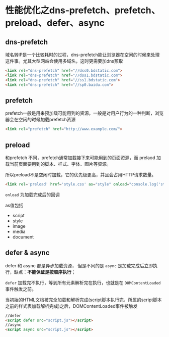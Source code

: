# 性能优化之dns-prefetch、prefetch、preload、defer、async

## dns-prefetch

域名转IP是一个比较耗时的过程，dns-prefetch能让浏览器在空闲的时候来处理这件事。尤其大型网站会使用多域名，这时更需要加dns预取

```html
<link rel="dns-prefetch" href="//dss0.bdstatic.com">
<link rel="dns-prefetch" href="//dss1.bdstatic.com">
<link rel="dns-prefetch" href="//ss1.bdstatic.com">
<link rel="dns-prefetch" href="//sp0.baidu.com">
```

## prefetch

prefetch一般是用来预加载可能用到的资源。一般是对用户行为的一种判断，浏览器会在空闲的时候加载prefetch资源

```html
<link rel="prefetch" href="http://www.example.com/">
```

## preload

和prefetch 不同，prefetch通常加载接下来可能用到的页面资源，而 prelaod 加载当前页面要用到的脚本、样式、字体、图片等资源。

所以preload不是空闲时加载，它的优先级更高，并且会占用HTTP请求数量。

```html
<link rel='preload' href='style.css' as="style" onload="console.log('style loaded')"
```

`onload` 为加载完成后的回调

as值包括

- script
- style
- image
- media
- document


## defer & async

defer 和 async 都是异步加载资源， 但是不同的是 `async` 是加载完成后立即执行，缺点：**不能保证是按顺序执行**；

`defer` 加载完不执行，等到所有元素解析完在执行，也就是在 `DOMContentLoaded` 事件触发之前。

当初始的HTML文档被完全加载和解析完成(script脚本执行完，所属的script脚本之前的样式表加载解析完成)之后，DOMContentLoaded事件被触发

```html
//defer
<script defer src="script.js"></script>
//async
<script async src="script.js"></script>
```

